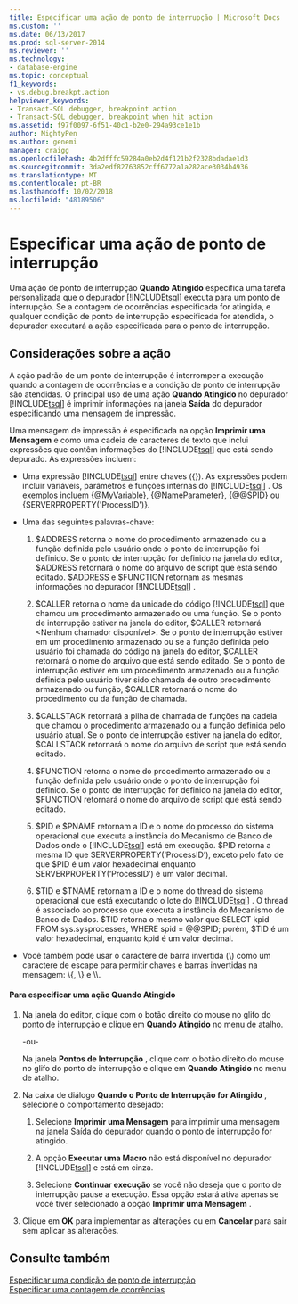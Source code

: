 ```yaml
---
title: Especificar uma ação de ponto de interrupção | Microsoft Docs
ms.custom: ''
ms.date: 06/13/2017
ms.prod: sql-server-2014
ms.reviewer: ''
ms.technology:
- database-engine
ms.topic: conceptual
f1_keywords:
- vs.debug.breakpt.action
helpviewer_keywords:
- Transact-SQL debugger, breakpoint action
- Transact-SQL debugger, breakpoint when hit action
ms.assetid: f97f0097-6f51-40c1-b2e0-294a93ce1e1b
author: MightyPen
ms.author: genemi
manager: craigg
ms.openlocfilehash: 4b2dfffc59284a0eb2d4f121b2f2328bdadae1d3
ms.sourcegitcommit: 3da2edf82763852cff6772a1a282ace3034b4936
ms.translationtype: MT
ms.contentlocale: pt-BR
ms.lasthandoff: 10/02/2018
ms.locfileid: "48189506"
---
```

# <a name="specify-a-breakpoint-action"></a>Especificar uma ação de ponto de interrupção
  Uma ação de ponto de interrupção **Quando Atingido** especifica uma tarefa personalizada que o depurador [!INCLUDE[tsql](../../includes/tsql-md.md)] executa para um ponto de interrupção. Se a contagem de ocorrências especificada for atingida, e qualquer condição de ponto de interrupção especificada for atendida, o depurador executará a ação especificada para o ponto de interrupção.  
  
##  <a name="BKMK_ActionConsiderations"></a> Considerações sobre a ação  
 A ação padrão de um ponto de interrupção é interromper a execução quando a contagem de ocorrências e a condição de ponto de interrupção são atendidas. O principal uso de uma ação **Quando Atingido** no depurador [!INCLUDE[tsql](../../includes/tsql-md.md)] é imprimir informações na janela **Saída** do depurador especificando uma mensagem de impressão.  
  
 Uma mensagem de impressão é especificada na opção **Imprimir uma Mensagem** e como uma cadeia de caracteres de texto que inclui expressões que contêm informações do [!INCLUDE[tsql](../../includes/tsql-md.md)] que está sendo depurado. As expressões incluem:  
  
-   Uma expressão [!INCLUDE[tsql](../../includes/tsql-md.md)] entre chaves ({}). As expressões podem incluir variáveis, parâmetros e funções internas do [!INCLUDE[tsql](../../includes/tsql-md.md)] . Os exemplos incluem {@MyVariable}, {@NameParameter}, {@@SPID} ou {SERVERPROPERTY('ProcessID')}.  
  
-   Uma das seguintes palavras-chave:  
  
    1.  $ADDRESS retorna o nome do procedimento armazenado ou a função definida pelo usuário onde o ponto de interrupção foi definido. Se o ponto de interrupção for definido na janela do editor, $ADDRESS retornará o nome do arquivo de script que está sendo editado. $ADDRESS e $FUNCTION retornam as mesmas informações no depurador [!INCLUDE[tsql](../../includes/tsql-md.md)] .  
  
    2.  $CALLER retorna o nome da unidade do código [!INCLUDE[tsql](../../includes/tsql-md.md)] que chamou um procedimento armazenado ou uma função. Se o ponto de interrupção estiver na janela do editor, $CALLER retornará \<Nenhum chamador disponível>. Se o ponto de interrupção estiver em um procedimento armazenado ou se a função definida pelo usuário foi chamada do código na janela do editor, $CALLER retornará o nome do arquivo que está sendo editado. Se o ponto de interrupção estiver em um procedimento armazenado ou a função definida pelo usuário tiver sido chamada de outro procedimento armazenado ou função, $CALLER retornará o nome do procedimento ou da função de chamada.  
  
    3.  $CALLSTACK retornará a pilha de chamada de funções na cadeia que chamou o procedimento armazenado ou a função definida pelo usuário atual. Se o ponto de interrupção estiver na janela do editor, $CALLSTACK retornará o nome do arquivo de script que está sendo editado.  
  
    4.  $FUNCTION retorna o nome do procedimento armazenado ou a função definida pelo usuário onde o ponto de interrupção foi definido. Se o ponto de interrupção for definido na janela do editor, $FUNCTION retornará o nome do arquivo de script que está sendo editado.  
  
    5.  $PID e $PNAME retornam a ID e o nome do processo do sistema operacional que executa a instância do Mecanismo de Banco de Dados onde o [!INCLUDE[tsql](../../includes/tsql-md.md)] está em execução. $PID retorna a mesma ID que SERVERPROPERTY(‘ProcessID’), exceto pelo fato de que $PID é um valor hexadecimal enquanto SERVERPROPERTY(‘ProcessID’) é um valor decimal.  
  
    6.  $TID e $TNAME retornam a ID e o nome do thread do sistema operacional que está executando o lote do [!INCLUDE[tsql](../../includes/tsql-md.md)] . O thread é associado ao processo que executa a instância do Mecanismo de Banco de Dados. $TID retorna o mesmo valor que SELECT kpid FROM sys.sysprocesses, WHERE spid = @@SPID; porém, $TID é um valor hexadecimal, enquanto kpid é um valor decimal.  
  
-   Você também pode usar o caractere de barra invertida (\\) como um caractere de escape para permitir chaves e barras invertidas na mensagem: \\{, \\} e \\\\.  
  
#### <a name="to-specify-a-when-hit-action"></a>Para especificar uma ação Quando Atingido  
  
1.  Na janela do editor, clique com o botão direito do mouse no glifo do ponto de interrupção e clique em **Quando Atingido** no menu de atalho.  
  
     -ou-  
  
     Na janela **Pontos de Interrupção** , clique com o botão direito do mouse no glifo do ponto de interrupção e clique em **Quando Atingido** no menu de atalho.  
  
2.  Na caixa de diálogo **Quando o Ponto de Interrupção for Atingido** , selecione o comportamento desejado:  
  
    1.  Selecione **Imprimir uma Mensagem** para imprimir uma mensagem na janela Saída do depurador quando o ponto de interrupção for atingido.  
  
    2.  A opção **Executar uma Macro** não está disponível no depurador [!INCLUDE[tsql](../../includes/tsql-md.md)] e está em cinza.  
  
    3.  Selecione **Continuar execução** se você não deseja que o ponto de interrupção pause a execução. Essa opção estará ativa apenas se você tiver selecionado a opção **Imprimir uma Mensagem** .  
  
3.  Clique em **OK** para implementar as alterações ou em **Cancelar** para sair sem aplicar as alterações.  
  
## <a name="see-also"></a>Consulte também  
 [Especificar uma condição de ponto de interrupção](specify-a-breakpoint-condition.md)   
 [Especificar uma contagem de ocorrências](specify-a-hit-count.md)  
  
  
